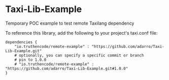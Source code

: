 # Taxi-Lib-Example
Temporary POC example to test remote Taxilang dependency

To reference this library, add the following to your project's taxi.conf file:

```taxi
dependencies {
    "io.truthencode/remote-example" : "https://github.com/adarro/Taxi-Lib-Example.git"
    # optionally, you can specify a specific commit or branch
    # pin to 1.0.0
    # "io.truthencode/remote-example" : "https://github.com/adarro/Taxi-Lib-Example.git#1.0.0"
}
```
